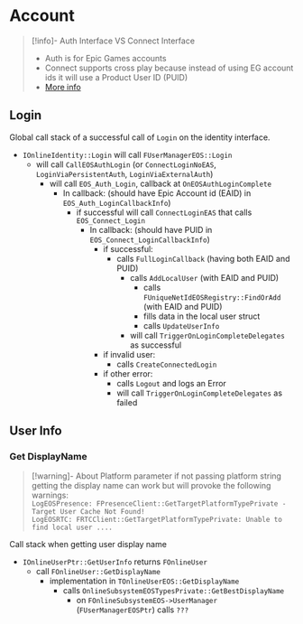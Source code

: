 
# Account

> [!info]- Auth Interface VS Connect Interface
> - Auth is for Epic Games accounts
> - Connect supports cross play because instead of using EG account ids it will use a Product User ID (PUID)
> - [More info]( https://dev.epicgames.com/docs/epic-account-services/auth/auth-interface#differences-between-auth-interface-and-connect-interface)
## Login
Global call stack of a successful call of `Login` on the identity interface.
- `IOnlineIdentity::Login` will call `FUserManagerEOS::Login`
	- will call `CallEOSAuthLogin` (or `ConnectLoginNoEAS`, `LoginViaPersistentAuth`, `LoginViaExternalAuth`)
		- will call `EOS_Auth_Login`, callback at `OnEOSAuthLoginComplete`
			- In callback: (should have Epic Account id (EAID) in `EOS_Auth_LoginCallbackInfo`)
				- if successful will call `ConnectLoginEAS` that calls `EOS_Connect_Login`
					- In callback: (should have PUID in `EOS_Connect_LoginCallbackInfo`)
						- if successful:
							- calls `FullLoginCallback` (having both EAID and PUID)
								- calls `AddLocalUser` (with EAID and PUID)
									- calls `FUniqueNetIdEOSRegistry::FindOrAdd` (with EAID and PUID)
									- fills data in the local user struct
									- calls `UpdateUserInfo`
								- will call `TriggerOnLoginCompleteDelegates` as successful
						- if invalid user:
							- calls `CreateConnectedLogin`
						- if other error:
							- calls `Logout` and logs an Error
							- will call `TriggerOnLoginCompleteDelegates` as failed

## User Info

### Get DisplayName

> [!warning]- About Platform parameter
> if not passing platform string getting the display name can work but will provoke the following warnings:<br>
> `LogEOSPresence: FPresenceClient::GetTargetPlatformTypePrivate - Target User Cache Not Found!`<br>
> `LogEOSRTC: FRTCClient::GetTargetPlatformTypePrivate: Unable to find local user ....`

Call stack when getting user display name
- `IOnlineUserPtr::GetUserInfo` returns `FOnlineUser`
	- call `FOnlineUser::GetDisplayName`
		- implementation in `TOnlineUserEOS::GetDisplayName`
			- calls `OnlineSubsystemEOSTypesPrivate::GetBestDisplayName`
				- on `FOnlineSubsystemEOS->UserManager` (`FUserManagerEOSPtr`) calls `???`

